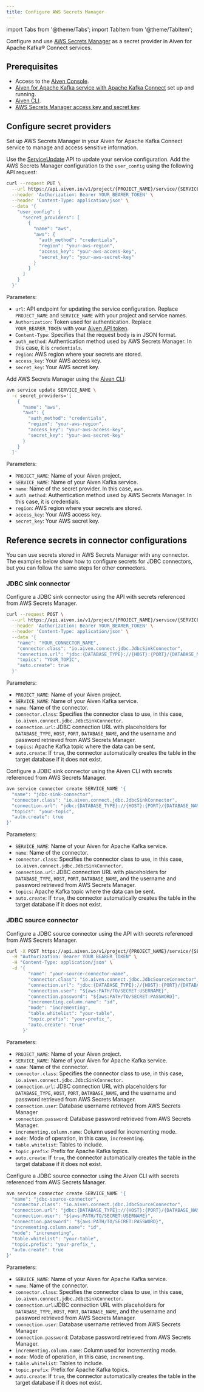 ```yaml
---
title: Configure AWS Secrets Manager
---
```


import Tabs from '@theme/Tabs';
import TabItem from '@theme/TabItem';

Configure and use [AWS Secrets Manager](https://docs.aws.amazon.com/secretsmanager/latest/userguide/intro.html) as a secret provider in Aiven for Apache Kafka® Connect services.

## Prerequisites

- Access to the [Aiven Console](https://console.aiven.io/).
- [Aiven for Apache Kafka service with Apache Kafka Connect](/docs/products/kafka/kafka-connect/get-started)
  set up and running.
- [Aiven CLI](/docs/tools/cli).
- [AWS Secrets Manager access key and secret key](https://docs.aws.amazon.com/secretsmanager/latest/userguide/auth-and-access.html).

## Configure secret providers

Set up AWS Secrets Manager in your Aiven for Apache Kafka Connect service to manage and
access sensitive information.

<Tabs groupId="secret-config">
<TabItem value="api" label="API" default>

Use the [ServiceUpdate](https://api.aiven.io/doc/#tag/Service/operation/ServiceUpdate)
API to update your service configuration. Add the AWS Secrets Manager configuration
to the `user_config` using the following API request:

```sh
curl --request PUT \
  --url https://api.aiven.io/v1/project/{PROJECT_NAME}/service/{SERVICE_NAME} \
  --header 'Authorization: Bearer YOUR_BEARER_TOKEN' \
  --header 'Content-Type: application/json' \
  --data '{
    "user_config": {
      "secret_providers": [
        {
          "name": "aws",
          "aws": {
            "auth_method": "credentials",
            "region": "your-aws-region",
            "access_key": "your-aws-access-key",
            "secret_key": "your-aws-secret-key"
          }
        }
      ]
    }
  }'
```

Parameters:

- `url`: API endpoint for updating the service configuration. Replace
  `PROJECT_NAME` and `SERVICE_NAME` with your project and service names.
- `Authorization`: Token used for authentication. Replace `YOUR_BEARER_TOKEN` with your
  [Aiven API token](/docs/platform/howto/create_authentication_token).
- `Content-Type`: Specifies that the request body is in JSON format.
- `auth_method`: Authentication method used by AWS Secrets Manager. In this case,
  it is `credentials`.
- `region`: AWS region where your secrets are stored.
- `access_key`: Your AWS access key.
- `secret_key`: Your AWS secret key.

</TabItem>
<TabItem value="cli" label="CLI">

Add AWS Secrets Manager using the [Aiven CLI](/docs/tools/cli):

```bash
avn service update SERVICE_NAME \
  -c secret_providers='[
    {
      "name": "aws",
      "aws": {
        "auth_method": "credentials",
        "region": "your-aws-region",
        "access_key": "your-aws-access-key",
        "secret_key": "your-aws-secret-key"
      }
    }
  ]'

```

Parameters:

- `PROJECT_NAME`: Name of your Aiven project.
- `SERVICE_NAME`: Name of your Aiven Kafka service.
- `name`: Name of the secret provider. In this case, `aws`.
- `auth_method`: Authentication method used by AWS Secrets Manager. In this case, it is credentials.
- `region`: AWS region where your secrets are stored.
- `access_key`: Your AWS access key.
- `secret_key`: Your AWS secret key.

</TabItem>
</Tabs>

## Reference secrets in connector configurations

You can use secrets stored in AWS Secrets Manager with any connector. The examples below
show how to configure secrets for JDBC connectors, but you can follow the same steps
for other connectors.

### JDBC sink connector

<Tabs groupId="secret-config">
<TabItem value="api" label="API" default>

Configure a JDBC sink connector using the API with secrets referenced from
AWS Secrets Manager.

```sh
curl --request POST \
  --url https://api.aiven.io/v1/project/{PROJECT_NAME}/service/{SERVICE_NAME}/connectors \
  --header 'Authorization: Bearer YOUR_BEARER_TOKEN' \
  --header 'Content-Type: application/json' \
  --data '{
    "name": "YOUR_CONNECTOR_NAME",
    "connector.class": "io.aiven.connect.jdbc.JdbcSinkConnector",
    "connection.url": "jdbc:{DATABASE_TYPE}://{HOST}:{PORT}/{DATABASE_NAME}?user=${aws:PATH/TO/SECRET:USERNAME}&password=${aws:PATH/TO/SECRET:PASSWORD}&ssl=require",
    "topics": "YOUR_TOPIC",
    "auto.create": true
  }'

```

Parameters:

- `PROJECT_NAME`: Name of your Aiven project.
- `SERVICE_NAME`: Name of your Aiven Kafka service.
- `name`: Name of the connector.
- `connector.class`: Specifies the connector class to use, in this case,
  `io.aiven.connect.jdbc.JdbcSinkConnector`.
- `connection.url`: JDBC connection URL with placeholders for `DATABASE_TYPE`, `HOST`,
  `PORT`, `DATABASE_NAME`, and the username and password retrieved from AWS Secrets
  Manager.
- `topics`: Apache Kafka topic where the data can be sent.
- `auto.create`: If `true`, the connector automatically creates the table in the
  target database if it does not exist.

</TabItem>
<TabItem value="cli" label="CLI">

Configure a JDBC sink connector using the Aiven CLI with secrets referenced
from AWS Secrets Manager.

```bash
avn service connector create SERVICE_NAME '{
  "name": "jdbc-sink-connector",
  "connector.class": "io.aiven.connect.jdbc.JdbcSinkConnector",
  "connection.url": "jdbc:{DATABASE_TYPE}://{HOST}:{PORT}/{DATABASE_NAME}?user=${aws:PATH/TO/SECRET:USERNAME}&password=${aws:PATH/TO/SECRET:PASSWORD}&ssl=require",
  "topics": "your-topic",
  "auto.create": true
}'
```

Parameters:

- `SERVICE_NAME`: Name of your Aiven for Apache Kafka service.
- `name`: Name of the connector.
- `connector.class`: Specifies the connector class to use, in this case,
  `io.aiven.connect.jdbc.JdbcSinkConnector`.
- `connection.url`: JDBC connection URL with placeholders for `DATABASE_TYPE`, `HOST`,
  `PORT`, `DATABASE_NAME`, and the username and password retrieved from AWS Secrets
  Manager.
- `topics`: Apache Kafka topic where the data can be sent.
- `auto.create`: If `true`, the connector automatically creates the table in the
  target database if it does not exist.

</TabItem>
</Tabs>

### JDBC source connector

<Tabs groupId="secret-config">
<TabItem value="api" label="API" default>

Configure a JDBC source connector using the API with secrets referenced from
AWS Secrets Manager.

```sh
curl -X POST https://api.aiven.io/v1/project/{PROJECT_NAME}/service/{SERVICE_NAME}/connectors \
  -H "Authorization: Bearer YOUR_BEARER_TOKEN" \
  -H "Content-Type: application/json" \
  -d '{
        "name": "your-source-connector-name",
        "connector.class": "io.aiven.connect.jdbc.JdbcSourceConnector",
        "connection.url": "jdbc:{DATABASE_TYPE}://{HOST}:{PORT}/{DATABASE_NAME}?ssl=require",
        "connection.user": "${aws:PATH/TO/SECRET:USERNAME}",
        "connection.password": "${aws:PATH/TO/SECRET:PASSWORD}",
        "incrementing.column.name": "id",
        "mode": "incrementing",
        "table.whitelist": "your-table",
        "topic.prefix": "your-prefix_",
        "auto.create": "true"
      }'
```

Parameters:

- `PROJECT_NAME`: Name of your Aiven project.
- `SERVICE_NAME`: Name of your Aiven for Apache Kafka service.
- `name`: Name of the connector.
- `connector.class`: Specifies the connector class to use, in this case,
  `io.aiven.connect.jdbc.JdbcSinkConnector`.
- `connection.url`: JDBC connection URL with placeholders for `DATABASE_TYPE`, `HOST`,
  `PORT`, `DATABASE_NAME`, and the username and password retrieved from AWS Secrets
  Manager.
- `connection.user`: Database username retrieved from AWS Secrets Manager
- `connection.password`: Database password retrieved from AWS Secrets Manager.
- `incrementing.column.name`: Column used for incrementing mode.
- `mode`: Mode of operation, in this case, `incrementing`.
- `table.whitelist`: Tables to include.
- `topic.prefix`: Prefix for Apache Kafka topics.
- `auto.create`: If `true`, the connector automatically creates the table in
  the target database if it does not exist.

</TabItem>
<TabItem value="cli" label="CLI">

Configure a JDBC source connector using the Aiven CLI with secrets referenced from
AWS Secrets Manager.

```bash
avn service connector create SERVICE_NAME '{
  "name": "jdbc-source-connector",
  "connector.class": "io.aiven.connect.jdbc.JdbcSourceConnector",
  "connection.url": "jdbc:{DATABASE_TYPE}://{HOST}:{PORT}/{DATABASE_NAME}?ssl=require",
  "connection.user": "${aws:PATH/TO/SECRET:USERNAME}",
  "connection.password": "${aws:PATH/TO/SECRET:PASSWORD}",
  "incrementing.column.name": "id",
  "mode": "incrementing",
  "table.whitelist": "your-table",
  "topic.prefix": "your-prefix_",
  "auto.create": true
}'
```

Parameters:

- `SERVICE_NAME`: Name of your Aiven for Apache Kafka service.
- `name`: Name of the connector.
- `connector.class`: Specifies the connector class to use, in this case,
  `io.aiven.connect.jdbc.JdbcSinkConnector`.
- `connection.url`:JDBC connection URL with placeholders for `DATABASE_TYPE`, `HOST`,
  `PORT`, `DATABASE_NAME`, and the username and password retrieved from AWS Secrets
  Manager.
- `connection.user`: Database username retrieved from AWS Secrets Manager
- `connection.password`: Database password retrieved from AWS Secrets Manager.
- `incrementing.column.name`: Column used for incrementing mode.
- `mode`: Mode of operation, in this case, `incrementing`.
- `table.whitelist`: Tables to include.
- `topic.prefix`: Prefix for Apache Kafka topics.
- `auto.create`: If `true`, the connector automatically creates the table in
  the target database if it does not exist.

</TabItem>
</Tabs>
